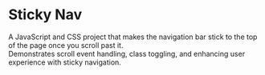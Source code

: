 # Sticky Nav

A JavaScript and CSS project that makes the navigation bar stick to the top of the page once you scroll past it.  
Demonstrates scroll event handling, class toggling, and enhancing user experience with sticky navigation.
